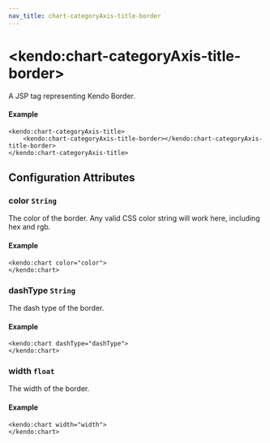 ```yaml
---
nav_title: chart-categoryAxis-title-border
---
```


# \<kendo:chart-categoryAxis-title-border\>
A JSP tag representing Kendo Border.

#### Example
    <kendo:chart-categoryAxis-title>
        <kendo:chart-categoryAxis-title-border></kendo:chart-categoryAxis-title-border>
    </kendo:chart-categoryAxis-title>


## Configuration Attributes


### color `String`

The color of the border. Any valid CSS color string will work here, including
hex and rgb.

#### Example
    <kendo:chart color="color">
    </kendo:chart>



### dashType `String`

The dash type of the border.

#### Example
    <kendo:chart dashType="dashType">
    </kendo:chart>



### width `float`

The width of the border.

#### Example
    <kendo:chart width="width">
    </kendo:chart>


